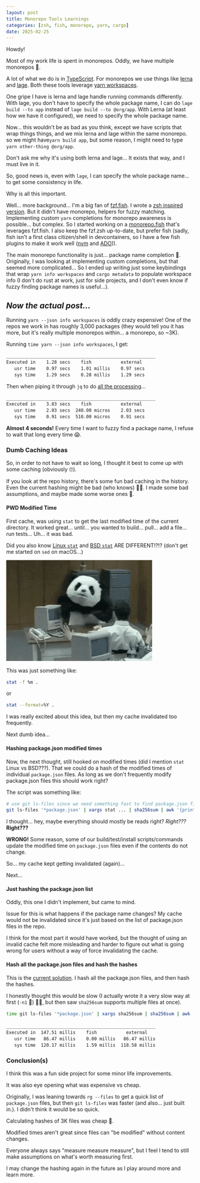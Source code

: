 ```yaml
---
layout: post
title: Monorepo Tools Learnings
categories: [zsh, fish, monorepo, yarn, cargo]
date: 2025-02-25
---
```


Howdy!

Most of my work life is spent in monorepos. Oddly, we have multiple monorepos 🤣.

A lot of what we do is in [TypeScript](https://www.typescriptlang.org/). For monorepos we
use things like [lerna](https://lerna.js.org/) and [lage](https://microsoft.github.io/lage/).
Both these tools leverage [yarn workspaces](https://classic.yarnpkg.com/en/docs/workspaces/).

One gripe I have is lerna and lage handle running commands differently. With lage, you don't
have to specify the whole package name, I can do `lage build --to app` instead of `lage build --to @org/app`.
With Lerna (at least how we have it configured), we need to specify the whole package name.

Now... this wouldn't be as bad as you think, except we have scripts that wrap things things,
and we mix lerna and lage within the same monorepo. so we might have`yarn build app`, but some
reason, I might need to type `yarn other-thing @org/app`.

Don't ask me why it's using both lerna and lage... It exists that way, and I must live in it.

So, good news is, even with `lage`, I can specify the whole package name... to get some consistency
in life.

Why is all this important.

Well... more background... I'm a big fan of [fzf.fish](https://github.com/PatrickF1/fzf.fish).
I wrote a [zsh inspired version](https://github.com/scaryrawr/fzf.zsh). But it didn't have monorepo,
helpers for fuzzy matching. Implementing custom `yarn` completions for monorepo awareness is possible...
but complex. So I started working on a [monorepo.fish](https://github.com/scaryrawr/monorepo.fish) that's
leverages fzf.fish. I also keep the fzf.zsh up-to-date, but prefer fish (sadly, fish isn't a first class
citizen/shell in devcontainers, so I have a few fish plugins to make it work well
([nvm](https://github.com/scaryrawr/codespace-nvm.fish) and
[ADO](https://github.com/scaryrawr/artifacts-helper.fish))).

The main monorepo functionality is just... package name completion 🤣. Originally, I was looking at
implementing custom completions, but that seemed more complicated... So I ended up writing just some
keybindings that wrap `yarn info workspaces` and `cargo metadata` to populate workspace info (I don't
do rust at work, just for side projects, and I don't even know if fuzzy finding package names is
useful...).

## *Now the actual post...*

Running `yarn --json info workspaces` is oddly crazy expensive! One of the repos we work in has roughly 3,000 packages (they would tell you it has more, but it's really multiple monorepos within... a monorepo, so ~3K).

Running `time yarn --json info workspaces`, I get:

```sh
________________________________________________________
Executed in    1.28 secs    fish           external
   usr time    0.97 secs    1.01 millis    0.97 secs
   sys time    1.29 secs    0.28 millis    1.29 secs
```

Then when piping it through `jq` to do [all the processing](https://github.com/scaryrawr/monorepo.fish/blob/20a7897220c577f2a2c43ad6a46c36b9898d2585/functions/_monorepo_search_yarn_workspace.fish#L1C1-L5C4)...

```sh
________________________________________________________
Executed in    3.83 secs    fish           external
   usr time    2.03 secs  240.00 micros    2.03 secs
   sys time    0.91 secs  510.00 micros    0.91 secs
```

**Almost 4 seconds!** Every time I want to fuzzy find a package name, I refuse to wait that long every time 😱.

### Dumb Caching Ideas

So, in order to not have to wait so long, I thought it best to come up with some caching (obviously 🙄).

If you look at the repo history, there's some fun bad caching in the history. Even the current hashing
might be bad (who knows) 🤷‍♂️. I made some bad assumptions, and maybe made some worse ones 🍻.

#### PWD Modified Time

First cache, was using `stat` to get the last modified time of the current directory. It worked great...
until... you wanted to build... pull... add a file... run tests... Uh... it was bad.

Did you also know [Linux `stat`](https://www.man7.org/linux/man-pages/man1/stat.1.html) and
[BSD `stat`](https://man.freebsd.org/cgi/man.cgi?stat) ARE DIFFERENT!?!? (don't get me started on `sed` on macOS...)

![Panda smashing keyboard](/assets/panda-smash.gif)

This was just something like:

```sh
stat -f %m .
```

or

```sh
stat --format=%Y .
```

I was really excited about this idea, but then my cache invalidated too frequently.

Next dumb idea...

#### Hashing package.json modified times

Now, the next thought, still hooked on modified times (did I mention `stat` Linux vs BSD???). That we could do a hash of the modified times of individual `package.json` files. As long as we don't frequently modify package.json files this should work right?

The script was something like:

```sh
# use git ls-files since we need something fast to find package.json files
git ls-files '*package.json' | xargs stat ... | sha256sum | awk '{print $1}' # Copilot suggests I switch to `cut`...
```

I thought... hey, maybe everything should mostly be reads right? *Right???* **Right???**

**WRONG!** Some reason, some of our build/test/install scripts/commands update the modified time on `package.json` files even if the contents do not change.

So... my cache kept getting invalidated (again)...

Next...

#### Just hashing the package.json list

Oddly, this one I didn't implement, but came to mind.

Issue for this is what happens if the package name changes? My cache would not be invalidated since it's just based on the list of package.json files in the repo.

I think for the most part it would have worked, but the thought of using an invalid cache felt more misleading and harder to figure out what is going wrong for users without a way of force invalidating the cache.

#### Hash all the package.json files and hash the hashes

This is the [current solution](https://github.com/scaryrawr/monorepo.fish/blob/20a7897220c577f2a2c43ad6a46c36b9898d2585/functions/_monorepo_hash.fish#L1C1-L3C4). I hash all the package.json files, and then hash the hashes.

I honestly thought this would be slow (I actually wrote it a very slow way at first (`-n1` 🐌) 🤦‍♂️, but then saw `sha256sum` supports multiple files at once).

```sh
time git ls-files '*package.json' | xargs sha256sum | sha256sum | awk '{print $1}'

________________________________________________________
Executed in  147.51 millis    fish           external
   usr time   86.47 millis    0.00 millis   86.47 millis
   sys time  120.17 millis    1.59 millis  118.58 millis
```

### Conclusion(s)

I think this was a fun side project for some minor life improvements.

It was also eye opening what was expensive vs cheap.

Originally, I was leaning towards `rg --files` to get a quick list of `package.json` files, but then `git ls-files` was faster (and also... just built in.). I didn't think it would be so quick.

Calculating hashes of 3K files was cheap 🤣.

Modified times aren't great since files can "be modified" without content changes.

Everyone always says "measure measure measure", but I feel I tend to still make assumptions on what's worth measuring first.

I may change the hashing again in the future as I play around more and learn more.
